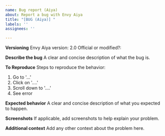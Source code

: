 ```yaml
---
name: Bug report (Aiya)
about: Report a bug with Envy Aiya
title: "[BUG (Aiya)] "
labels: ''
assignees: ''

---
```


**Versioning**
Envy Aiya version: 2.0
Official or modified?:

**Describe the bug**
A clear and concise description of what the bug is.

**To Reproduce**
Steps to reproduce the behavior:
1. Go to '...'
2. Click on '....'
3. Scroll down to '....'
4. See error

**Expected behavior**
A clear and concise description of what you expected to happen.

**Screenshots**
If applicable, add screenshots to help explain your problem.

**Additional context**
Add any other context about the problem here.